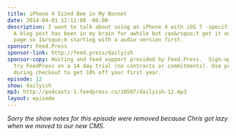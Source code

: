 ```yaml
---
title: iPhone 4 Sized Bee in My Bonnet
date: 2014-04-01 12:11:00 -06:00
description: I want to talk about using an iPhone 4 with iOS 7 -specifically iOS 7.1.
  A blog post has been in my brain for awhile but can&rsquo;t get it on the digital
  page so I&rsquo;m starting with a audio version first.
sponsor: Feed.Press
sponsor-link: http://feed.press/dailyish
sponsor-copy: Hosting and feed support provided by Feed.Press.  Sign-up today and
  try FeedPress on a 14 day trial (no contracts or commitments). Use promo code "dailyish"
  during checkout to get 10% off your first year.
episode: 12
show: dailyish
mp3: http://podcasts-1.feedpress.co/10587/dailyish-12.mp3
layout: episode
---
```


<em>Sorry the show notes for this episode were removed because Chris got lazy when we moved to our new CMS</em>.
